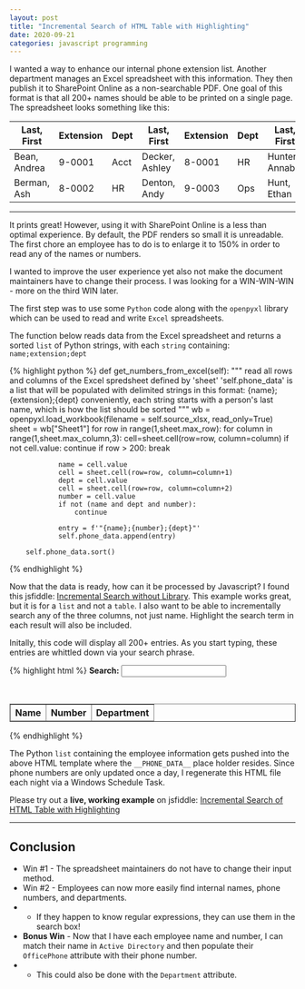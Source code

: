 ```yaml
---
layout: post
title: "Incremental Search of HTML Table with Highlighting"
date: 2020-09-21
categories: javascript programming
---
```


I wanted a way to enhance our internal phone extension list.  Another department manages an Excel spreadsheet with this information. They then publish it to SharePoint Online as a non-searchable PDF.  One goal of this format is that all 200+ names should be able to be printed on a single page. The spreadsheet looks something like this:

Last, First | Extension | Dept | Last, First | Extension | Dept | Last, First | Extension | Dept 
------------|-----------|------|-------------|-----------|------|-------------|-----------|-----
Bean, Andrea | 9-0001 | Acct | Decker, Ashley | 8-0001 | HR  | Hunter, Annabel | 9-0002 | Acct
Berman, Ash  | 8-0002 | HR   | Denton, Andy   | 9-0003 | Ops | Hunt, Ethan     | 8-0003 | Ops

___


It prints great!  However, using it with SharePoint Online is a less than optimal experience.  By default, the PDF renders so small it is unreadable.  The first chore an employee has to do is to enlarge it to 150% in order to read any of the names or numbers.

I wanted to improve the user experience yet also not make the document maintainers have to change their process.  I was looking for a WIN-WIN-WIN - more on the third WIN later.

The first step was to use some `Python` code along with the `openpyxl` library which can be used to read and write `Excel` spreadsheets.

The function below reads data from the Excel spreadsheet and returns a sorted `list` of Python strings, with each `string` containing: `name;extension;dept`

{% highlight python %}
    def get_numbers_from_excel(self):
        """ read all rows and columns of the Excel spredsheet defined by 'sheet'
            'self.phone_data' is a list that will be populated with delimited strings
            in this format: {name};{extension};{dept}
            conveniently, each string starts with a person's last name, which is how
            the list should be sorted
        """
        wb = openpyxl.load_workbook(filename = self.source_xlsx, read_only=True)
        sheet = wb["Sheet1"]
        for row in range(1,sheet.max_row):
            for column in range(1,sheet.max_column,3):
                cell=sheet.cell(row=row, column=column)
                if not cell.value:
                    continue
                if row > 200:
                    break

                name = cell.value
                cell = sheet.cell(row=row, column=column+1)
                dept = cell.value
                cell = sheet.cell(row=row, column=column+2)
                number = cell.value
                if not (name and dept and number):
                    continue

                entry = f'"{name};{number};{dept}"'
                self.phone_data.append(entry)

        self.phone_data.sort()
{% endhighlight %}

Now that the data is ready, how can it be processed by Javascript?  I found this jsfiddle: [Incremental Search without Library](https://jsfiddle.net/bc_rikko/67ovedcm/).  This example works great, but it is
for a `list` and not a `table`. I also want to be able to incrementally search any of the three columns, not just name. Highlight the search term in each result will also be included.

Initally, this code will display all 200+ entries.  As you start typing, these entries are whittled down via your search phrase.

{% highlight html %}
<b>Search:</b> <input type='text' id="keyword">
<ul id="list"></ul><br />
<TABLE id="dataTable" border="1" cellspacing="3" cellpadding="3">
<THEAD><TH>Name</TH><TH>Number</TH><TH>Department</TH></THEAD></TABLE>

<script type="text/javascript">//<![CDATA[
var data = [ __PHONE_DATA__ ]

function clearTable(table) {
    for(var i = table.rows.length - 1; i > 0; i--) {
      table.deleteRow(i);
    }
}

function buildCell(row, entry, searchQuery) {
  var cell = row.insertCell(-1);
  highlight = new RegExp(searchQuery ,"i");

  if(searchQuery) {
    cell.innerHTML = entry.replace(highlight, "<mark>" + "$&" + "</mark>");
  } else {
    cell.appendChild(document.createTextNode(entry));
  }
}

function buildTable(tableID, data, searchQuery) {
    var table = document.getElementById(tableID);
    clearTable(table)
    for(i=0; i < data.length; i++) {
        var row = table.insertRow(-1);
        slots = data[i].split(";");
        for(j=0; j<3; j++) {
          buildCell(row,slots[j],searchQuery);
        }
    }
}

buildTable("dataTable", data, "")

var keyupStack = [];
var keyword = document.getElementById('keyword');
keyword.addEventListener('keyup', function () {
    keyupStack.push(1);
    
    setTimeout(function () {
      keyupStack.pop();
      if (keyupStack.length === 0) {
        var buf = '.*?' + this.value.replace(/(.)/g, "$1");
        var reg = new RegExp(buf,'i');

        var filteredLists = data.filter(function (d) {
          return reg.test(d);
        });

        buildTable("dataTable",filteredLists,this.value); 
      }
    }.bind(this), 300);
});
//]]></script>
{% endhighlight %}

The Python `list` containing the employee information gets pushed into the above HTML template where the `__PHONE_DATA__` place holder resides.  Since phone numbers are only updated once a day, I regenerate this HTML file each night via a Windows Schedule Task.

Please try out a **live, working example** on jsfiddle: [Incremental Search of HTML Table with Highlighting](https://jsfiddle.net/jftuga/L3oxtsz2/17/)

___

##  Conclusion

* Win #1 - The spreadsheet maintainers do not have to change their input method.
* Win #2 - Employees can now more easily find internal names, phone numbers, and departments.
* * If they happen to know regular expressions, they can use them in the search box!
* **Bonus Win** - Now that I have each employee name and number, I can match their name in `Active Directory` and then populate their `OfficePhone` attribute with their phone number.
* * This could also be done with the `Department` attribute.
